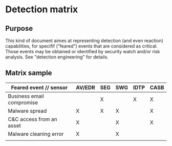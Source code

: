 # Detection matrix

## Purpose

This kind of document aimes at representing detection (and even reaction) capabilities, for specifif ("feared") events that are considered as critical. Those events may be obtained or identified by security watch and/or risk analysis. See "detection engineering" for details.

## Matrix sample


| Feared event // sensor    | AV/EDR |  SEG  |  SWG  |  IDTP | CASB  |
| ------------------------- | ------ | ----- | ----- | ----- | ----- |
| Business email compromise |        |   X   |       |   X   |   X   |
| Malware spread            |    X   |   X   |   X   |       |   X   |
| C&C access from an asset  |    X   |       |   X   |       |   X   |
| Malware cleaning error    |    X   |       |   X   |       |       |
|                           |        |       |       |       |       |

